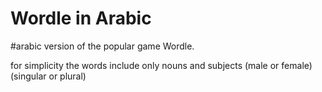 # Wordle in Arabic
#arabic version of the popular game Wordle.

for simplicity the words include only nouns and subjects (male or female) (singular or plural)
